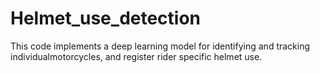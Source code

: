 # Helmet_use_detection

This code implements a deep learning model for identifying and tracking individualmotorcycles, and register rider specific helmet use.
